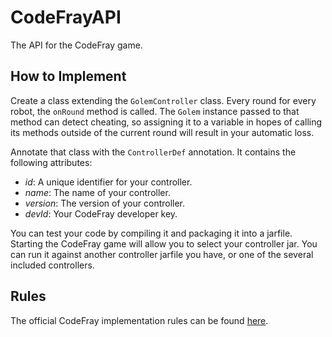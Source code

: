 # CodeFrayAPI
The API for the CodeFray game.

## How to Implement
Create a class extending the `GolemController` class. Every round for every robot, the `onRound` method is called. The `Golem` instance passed to that method can detect cheating, so assigning it to a variable in hopes of calling its methods outside of the current round will result in your automatic loss.

Annotate that class with the `ControllerDef` annotation. It contains the following attributes:

  - *id*: A unique identifier for your controller.
  - *name*: The name of your controller.
  - *version*: The version of your controller.
  - *devId*: Your CodeFray developer key.

You can test your code by compiling it and packaging it into a jarfile. Starting the CodeFray game will allow you to select your controller jar. You can run it against another controller jarfile you have, or one of the several included controllers.

## Rules
The official CodeFray implementation rules can be found [here](https://docs.google.com/document/d/1cg_IbfFtdI7_wAm_Ttkqc7ghfSiD8rrgepqDVgo0Mmk).
